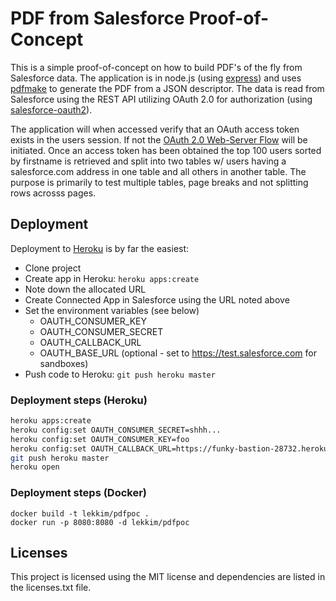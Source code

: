 # PDF from Salesforce Proof-of-Concept
This is a simple proof-of-concept on how to build PDF's of the fly from Salesforce data. The application is in node.js (using [express](https://expressjs.com/)) and uses [pdfmake](http://pdfmake.org/) to generate the PDF from a JSON descriptor. The data is read from Salesforce using the REST API utilizing OAuth 2.0 for authorization (using [salesforce-oauth2](https://github.com/cangencer/salesforce-oauth2)). 

The application will when accessed verify that an OAuth access token exists in the users session. If not the [OAuth 2.0 Web-Server Flow](https://developer.salesforce.com/docs/atlas.en-us.api_rest.meta/api_rest/intro_understanding_web_server_oauth_flow.htm) will be initiated. Once an access token has been obtained the top 100 users sorted by firstname is retrieved and split into two tables w/ users having a salesforce.com address in one table and all others in another table. The purpose is primarily to test multiple tables, page breaks and not splitting rows acrosss pages.

## Deployment
Deployment to [Heroku](http://heroku.com) is by far the easiest:
* Clone project
* Create app in Heroku: ```heroku apps:create```
* Note down the allocated URL
* Create Connected App in Salesforce using the URL noted above
* Set the environment variables (see below)
  * OAUTH_CONSUMER_KEY
  * OAUTH_CONSUMER_SECRET
  * OAUTH_CALLBACK_URL
  * OAUTH_BASE_URL (optional - set to https://test.salesforce.com for sandboxes)
* Push code to Heroku: ```git push heroku master```

### Deployment steps (Heroku)
```bash
heroku apps:create
heroku config:set OAUTH_CONSUMER_SECRET=shhh... 
heroku config:set OAUTH_CONSUMER_KEY=foo 
heroku config:set OAUTH_CALLBACK_URL=https://funky-bastion-28732.herokuapp.com/oauth/callback
git push heroku master
heroku open
```
### Deployment steps (Docker)
```
docker build -t lekkim/pdfpoc .
docker run -p 8080:8080 -d lekkim/pdfpoc
```

## Licenses
This project is licensed using the MIT license and dependencies are listed in the licenses.txt file.
